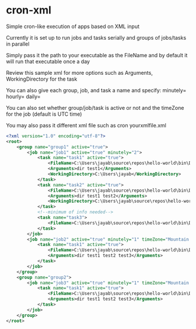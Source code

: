 # cron-xml
Simple cron-like execution of apps based on XML input

Currently it is set up to run jobs and tasks serially and groups of jobs/tasks in parallel 

Simply pass it the path to your executable as the FileName and by default it will run that executable once a day

Review this sample xml for more options such as Arguments, WorkingDirectory for the task

You can also give each group, job, and task a name and specify: 
minutely=<minutes>
hourly=<hours>
daily=<days>

You can also set whether group/job/task is active or not and the timeZone for the job (default is UTC time)
	
You may also pass it different xml file such as cron yourxmlfile.xml

```xml
<?xml version="1.0" encoding="utf-8"?>
<root>
	<group name="group1" active="true">
		<job name="job1" active="true" minutely="2">
			<task name="task1" active="true">
				<FileName>C:\Users\jayab\source\repos\hello-world\bin\Debug\net6.0\hello-world.exe</FileName>
				<Arguments>dir test1</Arguments>
				<WorkingDirectory>C:\Users\jayab</WorkingDirectory>
			</task>
			<task name="task2" active="true">
				<FileName>C:\Users\jayab\source\repos\hello-world\bin\Debug\net6.0\hello-world.exe</FileName>
				<Arguments>dir test1 test2</Arguments>
				<WorkingDirectory>C:\Users\jayab\source\repos\hello-world</WorkingDirectory>
			</task>
			<!--minimum of info needed-->
			<task name="task3">
				<FileName>C:\Users\jayab\source\repos\hello-world\bin\Debug\net6.0\hello-world.exe</FileName>
			</task>
		</job>
		<job name="job2" active="true" minutely="1" timeZone="Mountain Standard Time">
			<task name="task1" active="true">
				<FileName>C:\Users\jayab\source\repos\hello-world\bin\Debug\net6.0\hello-world.exe</FileName>
				<Arguments>dir test1 test2 test3</Arguments>
			</task>
		</job>
	</group>
	<group name="group2">
		<job name="job3" active="true" minutely="1" timeZone="Mountain Standard Time">
			<task name="task1" active="true">
				<FileName>C:\Users\jayab\source\repos\hello-world\bin\Debug\net6.0\hello-world.exe</FileName>
				<Arguments>dir test1 test2 test3</Arguments>
			</task>
		</job>
	</group>
</root>
```
